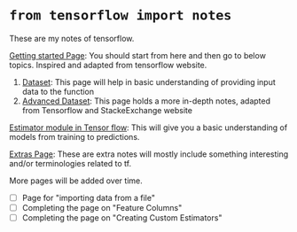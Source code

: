 # `from tensorflow import notes`

These are my notes of tensorflow.

[Getting started Page](Getting%20started): You should start from here and then go to below topics. Inspired and adapted from tensorflow website.

1. [Dataset](tf.data): This page will help in basic understanding of providing input data to the function
2. [Advanced Dataset](reading_data): This page holds a more in-depth notes, adapted from Tensorflow and StackeExchange website

[Estimator module in Tensor flow](estimators): This will give you a basic understanding of models from training to predictions.

[Extras Page](extras): These are extra notes will mostly include something interesting and/or terminologies related to tf.

More pages will be added over time.
- [ ] Page for "importing data from a file"
- [ ] Completing the page on "Feature Columns"
- [ ] Completing the page on "Creating Custom Estimators"
